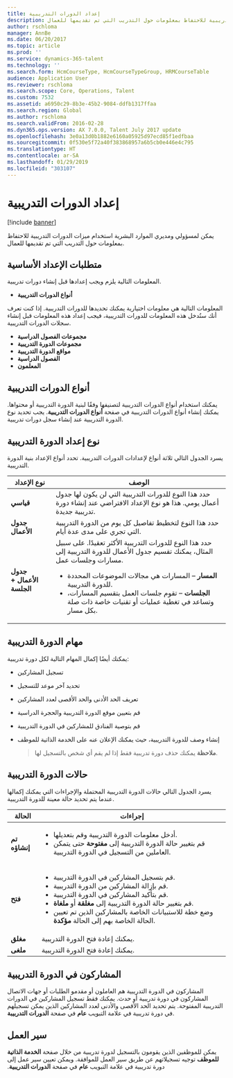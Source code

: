 ```yaml
---
title: إعداد الدورات التدريبية
description: يمكن لمسؤولي ومديري الموارد البشرية استخدام ميزات الدورات التدريبية للاحتفاظ بمعلومات حول التدريب التي تم تقديمها للعمال.
author: rschloma
manager: AnnBe
ms.date: 06/20/2017
ms.topic: article
ms.prod: ''
ms.service: dynamics-365-talent
ms.technology: ''
ms.search.form: HcmCourseType, HcmCourseTypeGroup, HRMCourseTable
audience: Application User
ms.reviewer: rschloma
ms.search.scope: Core, Operations, Talent
ms.custom: 7532
ms.assetid: a6950c29-8b3e-45b2-9084-ddfb1317ffaa
ms.search.region: Global
ms.author: rschloma
ms.search.validFrom: 2016-02-28
ms.dyn365.ops.version: AX 7.0.0, Talent July 2017 update
ms.openlocfilehash: 3e0a13d0b1882e6160a05925d97ecd85f1edfbaa
ms.sourcegitcommit: 0f530e5f72a40f383868957a6b5cb0e446e4c795
ms.translationtype: HT
ms.contentlocale: ar-SA
ms.lasthandoff: 01/29/2019
ms.locfileid: "303107"
---
```

# <a name="set-up-training-courses"></a>إعداد الدورات التدريبية

[!include [banner](includes/banner.md)]

يمكن لمسؤولي ومديري الموارد البشرية استخدام ميزات الدورات التدريبية للاحتفاظ بمعلومات حول التدريب التي تم تقديمها للعمال.

 <a name="set-up-prerequisites"></a> متطلبات الإعداد الأساسية
---------------------

المعلومات التالية يلزم ويجب إعدادها قبل إنشاء دورات تدريبية.
-   **أنواع الدورات التدريبية**

المعلومات التالية هي معلومات اختيارية يمكنك تحديدها للدورات التدريبية. إذا كنت تعرف أنك ستُدخل هذه المعلومات للدورات التدريبية، فيجب إعداد هذه المعلومات قبل إنشاء سجلات الدورات التدريبية.
-   **مجموعات الفصول الدراسية**
-   **مجموعات الدورة التدريبية**
-   **مواقع الدورة التدريبية**
-   **الفصول الدراسية**
-   **المعلمون**

## <a name="course-types"></a>أنواع الدورات التدريبية
يمكنك استخدام أنواع الدورات التدريبية لتصنيفها وفقًا لبنية الدورة التدريبية أو محتواها. يمكنك إنشاء أنواع الدورات التدريبية في صفحة **أنواع الدورات التدريبية**. يجب تحديد نوع الدورة التدريبية عند إنشاء سجل دورات تدريبية.

## <a name="course-setup-type"></a>نوع إعداد الدورة التدريبية
يسرد الجدول التالي ثلاثة أنواع لإعدادات الدورات التدريبية. تحدد أنواع الإعداد بنية الدورة التدريبية.

<table>
<thead>
<tr class="header">
<th>نوع الإعداد</th>
<th>الوصف</th>
</tr>
</thead>
<tbody>
<tr class="odd">
<td><strong>قياسي</strong></td>
<td>حدد هذا النوع للدورات التدريبية التي لن يكون لها جدول أعمال يومي. هذا هو نوع الإعداد الافتراضي عند إنشاء دورة تدريبية جديدة.</td>
</tr>
<tr class="even">
<td><strong>جدول الأعمال</strong></td>
<td>حدد هذا النوع لتخطيط تفاصيل كل يوم من الدورة التدريبية التي تجري على مدى عدة أيام.</td>
</tr>
<tr class="odd">
<td><strong>جدول الأعمال + الجلسة</strong></td>
<td>حدد هذا النوع للدورات التدريبية الأكثر تعقيدًا. على سبيل المثال، يمكنك تقسيم جدول الأعمال للدورة التدريبية إلى مسارات وجلسات عمل.
<ul>
<li><strong>المسار</strong> – المسارات هي مجالات الموضوعات المحددة للدورة التدريبية.</li>
<li><strong>الجلسات</strong> – تقوم جلسات العمل بتقسيم المسارات، وتساعد في تغطية عمليات أو تقنيات خاصة ذات صلة بكل مسار.</li>
</ul></td>
</tr>
</tbody>
</table>

## <a name="course-tasks"></a>مهام الدورة التدريبية
يمكنك أيضًا إكمال المهام التالية لكل دورة تدريبية:
- تسجيل المشاركين
- تحديد آخر موعد للتسجيل
- تعريف الحد الأدنى والحد الأقصى لعدد المشاركين
- قم بتعيين موقع الدورة التدريبية والحجرة الدراسية
- قم بتوصية الفنادق للمشاركين في الدورة التدريبية
- إنشاء وصف للدورة التدريبية، حيث يمكنك الإعلان عنه على الخدمة الذاتية للموظف

  >**ملاحظة** يمكنك حذف دورة تدريبية فقط إذا لم يقم أي شخص بالتسجيل لها. 

## <a name="course-statuses"></a>حالات الدورة التدريبية
يسرد الجدول التالي حالات الدورة التدريبية المحتملة والإجراءات التي يمكنك إكمالها عندما يتم تحديد حالة معينة للدورة التدريبية.

<table>
<thead>
<tr class="header">
<th>الحالة</th>
<th>إجراءات</th>
</tr>
</thead>
<tbody>
<tr class="odd">
<td><strong>تم إنشاؤه</strong></td>
<td><ul>
<li>أدخل معلومات الدورة التدريبية وقم بتعديلها.</li>
<li>قم بتغيير حالة الدورة التدريبية إلى <strong>مفتوحة</strong> حتى يتمكن العاملين من التسجيل في الدورة التدريبية.</li>
</ul></td>
</tr>
<tr class="even">
<td><strong>فتح</strong></td>
<td><ul>
<li>قم بتسجيل المشاركين في الدورة التدريبية.</li>
<li>قم بإزالة المشاركين من الدورة التدريبية.</li>
<li>قم بتأكيد المشاركين في الدورة التدريبية.</li>
<li>قم بتغيير حالة الدورة التدريبية إلى<strong> مغلقة</strong> أو <strong>ملغاة</strong>.</li>
<li>وضع خطة للاستبيانات الخاصة بالمشاركين الذين تم تعيين الحالة الخاصة بهم إلى الحالة <strong>مؤكدة</strong>.</li>
</ul></td>
</tr>
<tr class="odd">
<td><strong>‏‏مغلق</strong></td>
<td>يمكنك إعادة فتح الدورة التدريبية.</td>
</tr>
<tr class="even">
<td><strong>ملغى</strong></td>
<td>يمكنك إعادة فتح الدورة التدريبية.</td>
</tr>
</tbody>
</table>

## <a name="course-participants"></a>المشاركون في الدورة التدريبية
المشاركون في الدورة التدريبية هم العاملون أو مقدمو الطلبات أو جهات الاتصال المشاركون في دورة تدريبية أو حدث. يمكنك فقط تسجيل المشاركين في الدورات التدريبية المفتوحة. يتم تحديد الحد الأقصى والأدنى لعدد المشاركين الذين يمكن تسجيلهم في دورة تدريبية في علامة التبويب **عام** في صفحة **الدورات التدربيبة**.

<a name="workflow"></a>سير العمل
--------

‏‫يمكن للموظفين الذين يقومون بالتسجيل لدورة تدريبية من خلال صفحة **الخدمة الذاتية للموظف** توجيه تسجيلاتهم عن طريق سير العمل للموافقة.  ويمكن تعيين سير عمل إلى دورة تدريبية في علامة التبويب **عام** في صفحة **الدورات التدريبية‬‏‫**.





